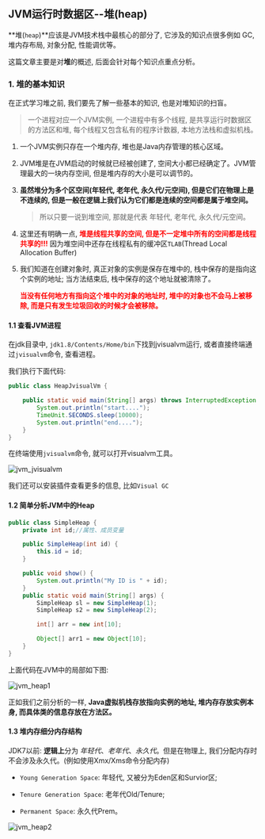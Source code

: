## JVM运行时数据区--堆(heap)

**堆(`heap`)**应该是JVM技术栈中最核心的部分了, 它涉及的知识点很多例如 GC, 堆内存布局, 对象分配, 性能调优等。

这篇文章主要是对**堆**的概述, 后面会针对每个知识点重点分析。

### 1. 堆的基本知识

在正式学习堆之前, 我们要先了解一些基本的知识, 也是对堆知识的扫盲。

> 一个进程对应一个JVM实例, 一个进程中有多个线程, 是共享运行时数据区的方法区和堆, 每个线程又包含私有的程序计数器, 本地方法栈和虚拟机栈。

1. 一个JVM实例只存在一个堆内存, 堆也是Java内存管理的核心区域。

2. JVM堆是在JVM启动的时候就已经被创建了, 空间大小都已经确定了。JVM管理最大的一块内存空间, 但是堆内存的大小是可以调节的。

3. **虽然堆分为多个区空间(年轻代, 老年代, 永久代/元空间), 但是它们在物理上是不连续的, 但是一般在逻辑上我们认为它们都是连续的空间都是属于堆空间。**

    > 所以只要一说到堆空间, 那就是代表 年轻代, 老年代, 永久代/元空间。

4. 这里还有明确一点, **<font color='red'>堆是线程共享的空间, 但是不一定堆中所有的空间都是线程共享的!!!</font>** 
因为堆空间中还存在线程私有的缓冲区`TLAB`(Thread Local Allocation Buffer)

5. 我们知道在创建对象时, 真正对象的实例是保存在堆中的, 栈中保存的是指向这个实例的地址; 当方法结束后, 栈中保存的这个地址就被清除了。

   **<font color='red'>当没有任何地方有指向这个堆中的对象的地址时, 堆中的对象也不会马上被移除, 而是只有发生垃圾回收的时候才会被移除。</font>**

#### 1.1 查看JVM进程

在jdk目录中, `jdk1.8/Contents/Home/bin`下找到jvisualvm运行, 或者直接终端通过`jvisualvm`命令, 查看进程。

我们执行下面代码:

```java
public class HeapJvisualVm {

    public static void main(String[] args) throws InterruptedException {
        System.out.println("start....");
        TimeUnit.SECONDS.sleep(10000);
        System.out.println("end....");
    }
}
```

在终端使用`jvisualvm`命令, 就可以打开visualvm工具。

![jvm_jvisualvm](/image/jvm_jvisualvm.png)

我们还可以安装插件查看更多的信息, 比如`Visual GC`

#### 1.2 简单分析JVM中的Heap

```java
public class SimpleHeap {
    private int id;//属性、成员变量

    public SimpleHeap(int id) {
        this.id = id;
    }

    public void show() {
        System.out.println("My ID is " + id);
    }
    public static void main(String[] args) {
        SimpleHeap sl = new SimpleHeap(1);
        SimpleHeap s2 = new SimpleHeap(2);

        int[] arr = new int[10];

        Object[] arr1 = new Object[10];
    }
}
```

上面代码在JVM中的局部如下图:

![jvm_heap1](/image/jvm_heap1.png)

正如我们之前分析的一样, **Java虚拟机栈存放指向实例的地址, 堆内存存放实例本身, 而具体类的信息存放在方法区。**

#### 1.3 堆内存细分内存结构

JDK7以前: **逻辑上**分为 *年轻代*、*老年代*、*永久代*。但是在物理上, 我们分配内存时不会涉及永久代。(例如使用Xmx/Xms命令分配内存)

- `Young Generation Space`: 年轻代, 又被分为Eden区和Survior区;

- `Tenure Generation Space`: 老年代Old/Tenure;

- `Permanent Space`: 永久代Prem。

![jvm_heap2](/image/jvm_heap2.png)